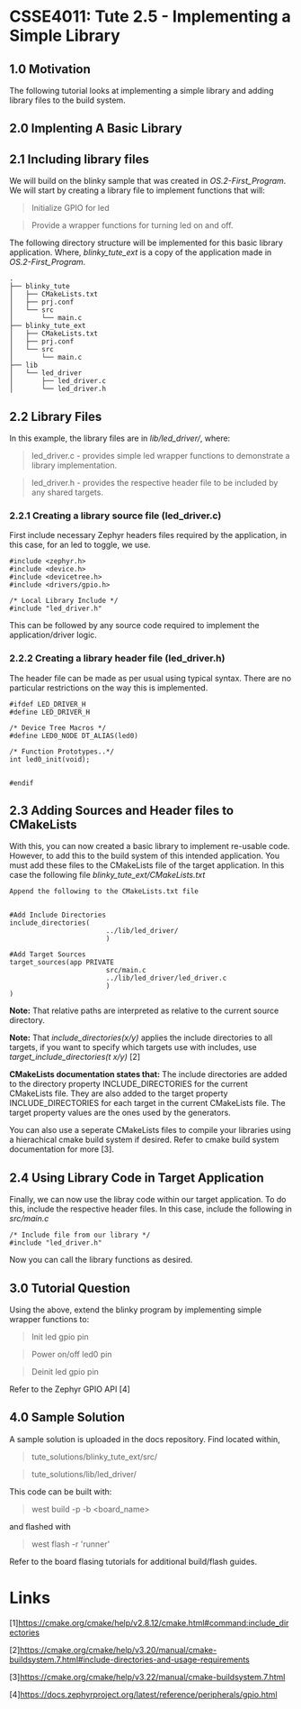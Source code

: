 # CSSE4011: Tute 2.5 - Implementing a Simple Library

## **1.0 Motivation**

The following tutorial looks at implementing a simple library and adding library files to the build system. 

## **2.0 Implenting A Basic Library**

## 2.1 Including library files

We will build on the blinky sample that was created in *OS.2-First_Program*. We will start by creating a library file to implement functions that will:
> Initialize GPIO for led

> Provide a wrapper functions for turning led on and off.

The following directory structure will be implemented for this basic library application. Where, *blinky_tute_ext* is a copy of the application made in *OS.2-First_Program*. 

```
.
├── blinky_tute
│   ├── CMakeLists.txt
│   ├── prj.conf
│   └── src
│       └── main.c
├── blinky_tute_ext
│   ├── CMakeLists.txt
│   ├── prj.conf
│   └── src
│       └── main.c
├── lib
│   └── led_driver
│       ├── led_driver.c
│       └── led_driver.h
```
## 2.2 Library Files

In this example, the library files are in *lib/led_driver/*, where:
> led_driver.c - provides simple led wrapper functions to demonstrate a library implementation.


> led_driver.h - provides the respective header file to be included by any shared targets. 

### 2.2.1 Creating a library source file (led_driver.c)

First include necessary Zephyr headers files required by the application, in this case, for an led to toggle, we use. 

```
#include <zephyr.h>
#include <device.h>
#include <devicetree.h>
#include <drivers/gpio.h>

/* Local Library Include */
#include "led_driver.h"
```
This can be followed by any source code required to implement the application/driver logic. 

### 2.2.2 Creating a library header file (led_driver.h)

The header file can be made as per usual using typical syntax. There are no particular restrictions on the way this is implemented. 

```
#ifdef LED_DRIVER_H
#define LED_DRIVER_H

/* Device Tree Macros */
#define LED0_NODE DT_ALIAS(led0)

/* Function Prototypes..*/
int led0_init(void);


#endif
```

## 2.3 Adding Sources and Header files to CMakeLists

With this, you can now created a basic library to implement re-usable code. However, to add this to the build system of this intended application. You must add these files to the CMakeLists file of the target application. In this case the following file  *blinky_tute_ext/CMakeLists.txt*

```
Append the following to the CMakeLists.txt file


#Add Include Directories
include_directories(
                        ../lib/led_driver/
                        )

#Add Target Sources
target_sources(app PRIVATE
                        src/main.c
                        ../lib/led_driver/led_driver.c
                        )
)
```

**Note:** That relative paths are interpreted as relative to the current source directory. 

**Note:** That *include_directories(x/y)* applies the include directories to all targets, if you want to specify which targets use with includes, use *target_include_directories(t x/y)* [2]

**CMakeLists documentation states that:** The include directories are added to the directory property INCLUDE_DIRECTORIES for the current CMakeLists file. They are also added to the target property INCLUDE_DIRECTORIES for each target in the current CMakeLists file. The target property values are the ones used by the generators.

You can also use a seperate CMakeLists files to compile your libraries using a hierachical cmake build system if desired. Refer to cmake build system documentation for more [3].

## 2.4 Using Library Code in Target Application

Finally, we can now use the libray code within our target application. To do this, include the respective header files. In this case, include the following in *src/main.c*

```
/* Include file from our library */
#include "led_driver.h"
```

Now you can call the library functions as desired. 

## **3.0 Tutorial Question**
Using the above, extend the blinky program by implementing simple wrapper functions to:
> Init led gpio pin

> Power on/off led0 pin

> Deinit led gpio pin

Refer to the Zephyr GPIO API [4]

## **4.0 Sample Solution**


A sample solution is uploaded in the docs repository. Find located within,

> tute_solutions/blinky_tute_ext/src/

> tute_solutions/lib/led_driver/

This code can be built with:

> west build -p -b <board_name>

and flashed with

> west flash -r 'runner'

Refer to the board flasing tutorials for additional build/flash guides.


# Links
[1]https://cmake.org/cmake/help/v2.8.12/cmake.html#command:include_directories

[2]https://cmake.org/cmake/help/v3.20/manual/cmake-buildsystem.7.html#include-directories-and-usage-requirements

[3]https://cmake.org/cmake/help/v3.22/manual/cmake-buildsystem.7.html

[4]https://docs.zephyrproject.org/latest/reference/peripherals/gpio.html